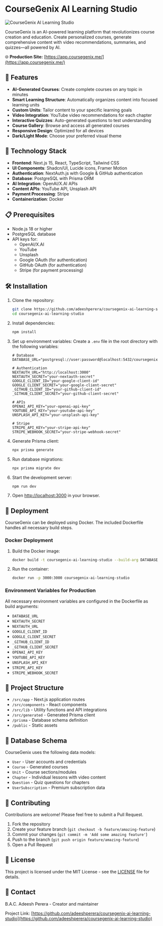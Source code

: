 # CourseGenix AI Learning Studio

![CourseGenix AI Learning Studio](https://github.com/adeeshperera/coursegenix-ai-learning-studio/blob/main/coursegenix-ai-learning-studio/public/coursegenix-preview.png)

CourseGenix is an AI-powered learning platform that revolutionizes course creation and education. Create personalized courses, generate comprehensive content with video recommendations, summaries, and quizzes—all powered by AI.

🌐 **Production Site:** [https://app.coursegenix.me/](https://app.coursegenix.me/)

## 🚀 Features

- **AI-Generated Courses**: Create complete courses on any topic in minutes
- **Smart Learning Structure**: Automatically organizes content into focused learning units
- **Custom Units**: Tailor content to your specific learning goals
- **Video Integration**: YouTube video recommendations for each chapter
- **Interactive Quizzes**: Auto-generated questions to test understanding
- **Course Gallery**: Browse and access all generated courses
- **Responsive Design**: Optimized for all devices
- **Dark/Light Mode**: Choose your preferred visual theme

## 🧠 Technology Stack

- **Frontend**: Next.js 15, React, TypeScript, Tailwind CSS
- **UI Components**: Shadcn/UI, Lucide icons, Framer Motion
- **Authentication**: NextAuth.js with Google & GitHub authentication
- **Database**: PostgreSQL with Prisma ORM
- **AI Integration**: OpenAI/X.AI APIs
- **Content APIs**: YouTube API, Unsplash API
- **Payment Processing**: Stripe
- **Containerization**: Docker

## 📋 Prerequisites

- Node.js 18 or higher
- PostgreSQL database
- API keys for:
  - OpenAI/X.AI
  - YouTube
  - Unsplash
  - Google OAuth (for authentication)
  - GitHub OAuth (for authentication)
  - Stripe (for payment processing)

## 🛠️ Installation

1. Clone the repository:
   ```bash
   git clone https://github.com/adeeshperera/coursegenix-ai-learning-studio.git
   cd coursegenix-ai-learning-studio
   ```

2. Install dependencies:
   ```bash
   npm install
   ```

3. Set up environment variables:
   Create a `.env` file in the root directory with the following variables:
   ```env
   # Database
   DATABASE_URL="postgresql://user:password@localhost:5432/coursegenix"

   # Authentication
   NEXTAUTH_URL="http://localhost:3000"
   NEXTAUTH_SECRET="your-nextauth-secret"
   GOOGLE_CLIENT_ID="your-google-client-id"
   GOOGLE_CLIENT_SECRET="your-google-client-secret"
   _GITHUB_CLIENT_ID="your-github-client-id"
   _GITHUB_CLIENT_SECRET="your-github-client-secret"

   # APIs
   OPENAI_API_KEY="your-openai-api-key"
   YOUTUBE_API_KEY="your-youtube-api-key"
   UNSPLASH_API_KEY="your-unsplash-api-key"

   # Stripe
   STRIPE_API_KEY="your-stripe-api-key"
   STRIPE_WEBHOOK_SECRET="your-stripe-webhook-secret"
   ```

4. Generate Prisma client:
   ```bash
   npx prisma generate
   ```

5. Run database migrations:
   ```bash
   npx prisma migrate dev
   ```

6. Start the development server:
   ```bash
   npm run dev
   ```

7. Open [http://localhost:3000](http://localhost:3000) in your browser.

## 🚢 Deployment

CourseGenix can be deployed using Docker. The included Dockerfile handles all necessary build steps.

### Docker Deployment

1. Build the Docker image:
   ```bash
   docker build -t coursegenix-ai-learning-studio --build-arg DATABASE_URL=your-db-url --build-arg NEXTAUTH_SECRET=your-secret [...other args] .
   ```

2. Run the container:
   ```bash
   docker run -p 3000:3000 coursegenix-ai-learning-studio
   ```

### Environment Variables for Production

All necessary environment variables are configured in the Dockerfile as build arguments:
- `DATABASE_URL`
- `NEXTAUTH_SECRET`
- `NEXTAUTH_URL`
- `GOOGLE_CLIENT_ID`
- `GOOGLE_CLIENT_SECRET`
- `_GITHUB_CLIENT_ID`
- `_GITHUB_CLIENT_SECRET`
- `OPENAI_API_KEY`
- `YOUTUBE_API_KEY`
- `UNSPLASH_API_KEY`
- `STRIPE_API_KEY`
- `STRIPE_WEBHOOK_SECRET`

## 🧩 Project Structure

- `/src/app` - Next.js application routes
- `/src/components` - React components
- `/src/lib` - Utility functions and API integrations
- `/src/generated` - Generated Prisma client
- `/prisma` - Database schema definition
- `/public` - Static assets

## 💾 Database Schema

CourseGenix uses the following data models:
- `User` - User accounts and credentials
- `Course` - Generated courses
- `Unit` - Course sections/modules
- `Chapter` - Individual lessons with video content
- `Question` - Quiz questions for chapters
- `UserSubscription` - Premium subscription data

## 🤝 Contributing

Contributions are welcome! Please feel free to submit a Pull Request.

1. Fork the repository
2. Create your feature branch (`git checkout -b feature/amazing-feature`)
3. Commit your changes (`git commit -m 'Add some amazing feature'`)
4. Push to the branch (`git push origin feature/amazing-feature`)
5. Open a Pull Request

## 📄 License

This project is licensed under the MIT License - see the [LICENSE](LICENSE) file for details.

## 📧 Contact

B.A.C. Adeesh Perera - Creator and maintainer

Project Link: [https://github.com/adeeshperera/coursegenix-ai-learning-studio](https://github.com/adeeshperera/coursegenix-ai-learning-studio)

